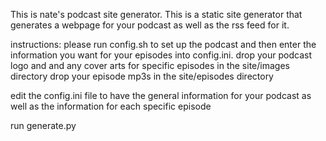 This is nate's podcast site generator. 
This is a static site generator that generates a webpage for your podcast as well as the rss feed for it. 

instructions:
please run config.sh to set up the podcast and then enter the information you want for your episodes into config.ini.
drop your podcast logo and and any cover arts for specific episodes in the site/images directory
drop your episode mp3s in the site/episodes directory

edit the config.ini file to have the general information for your podcast as well as the information for each specific episode

run generate.py

